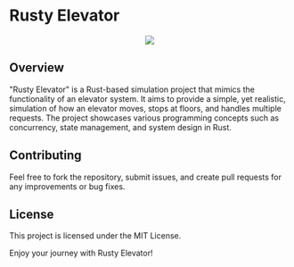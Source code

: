 # Rusty Elevator

<div align="center">
  <img src="https://images.stockcake.com/public/c/d/a/cda2dfab-43ab-4718-9e82-87852b5c46dc_large/rusty-elevator-interior-stockcake.jpg">
</div>

## Overview
"Rusty Elevator" is a Rust-based simulation project that mimics the functionality of an elevator system. It aims to provide a simple, yet realistic, simulation of how an elevator moves, stops at floors, and handles multiple requests. The project showcases various programming concepts such as concurrency, state management, and system design in Rust.

## Contributing
Feel free to fork the repository, submit issues, and create pull requests for any improvements or bug fixes.

## License
This project is licensed under the MIT License.

Enjoy your journey with Rusty Elevator!
